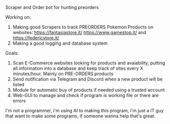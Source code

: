 Scraper and Order bot for hunting preorders

Working on:
1. Making good Scrapers to track PREORDERS Pokemon Products on websites: https://fantasiastore.it/ https://www.gamestop.it/ and https://federicstore.it/
2. Making a good logging and database system

Goals:
1. Scan E-Commerce websites looking for products and avaiability, putting all information into a database and keep track of sites every X minutes/hour. Mainly on PRE-ORDERS products
2. Send notification via Telegram and Discord when a new product will be listed
3. Module for automatic buy of products if needed using a trusted account
4. Web-GUI to manage and check if program is working file or there are errors

I'm not a programmer, i'm using AI to making this program, i'm just a IT guy that want to make some programs, if someone wanna help that's great.
